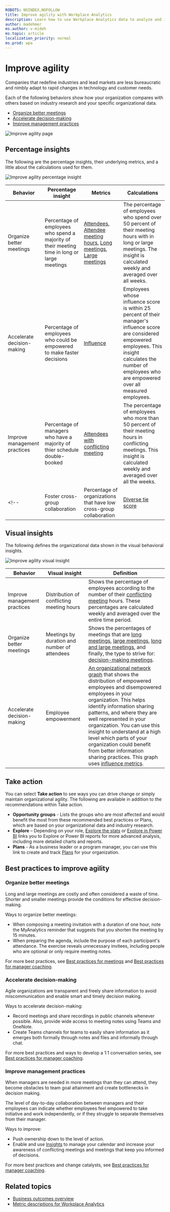 ```yaml
---
ROBOTS: NOINDEX,NOFOLLOW
title: Improve agility with Workplace Analytics
description: Learn how to use Workplace Analytics data to analyze and improve organizational agility
author: madehmer
ms.author: v-mideh
ms.topic: article
localization_priority: normal 
ms.prod: wpa
---
```


# Improve agility

Companies that redefine industries and lead markets are less bureaucratic and nimbly adapt to rapid changes in technology and customer needs.

Each of the following behaviors show how your organization compares with others based on industry research and your specific organizational data.

* [Organize better meetings](#organize-better-meetings)
* [Accelerate decision-making](#accelerate-decision-making)
* [Improve management practices](#improve-management-practices)
<!--
* [Foster cross-group collaboration](#foster-cross-group-collaboration)
-->

![Improve agility page](../images/wpa/use/agility.png)

## Percentage insights

The following are the percentage insights, their underlying metrics, and a little about the calculations used for them.

![Improve agility percentage insight](../images/wpa/use/improve-agility-percent.png)

|Behavior |Percentage insight | Metrics |Calculations |
|---------|--------|--------------------|----------------------|
|Organize better meetings |Percentage of employees who spend a majority of their meeting time in long or large meetings | [Attendees](metric-definitions.md#attendees-define), [Attendee meeting hours](metric-definitions.md#attendee-meeting-hours-define), [Long meetings](glossary.md#long-meeting-define), [Large meetings](glossary.md#large-meeting-define)| The percentage of employees who spend over 50 percent of their meeting hours with in long or large meetings. The insight is calculated weekly and averaged over all weeks.  |
|Accelerate decision-making |Percentage of employees who could be empowered to make faster decisions | [Influence](metric-definitions.md#influence-define)  |Employees whose influence score is within 25 percent of their manager's influence score are considered empowered employees. This insight calculates the number of employees who are empowered over all measured employees.  |
|Improve management practices |Percentage of managers who have a majority of thier schedule double-booked | [Attendees with conflicting meeting](metric-definitions.md#attendees-with-conflicting-meeting-define) |The percentage of employees who more than 50 percent of their meeting hours in conflicting meetings. This insight is calculated weekly and averaged over all the weeks.  |
<!--|Foster cross-group collaboration |Percentage of organizations that have low cross-group collaboration | [Diverse tie score](metric-definitions.md#diverse-tie-score-define)  |\[Calculation info\] |  -->

## Visual insights

The following defines the organizational data shown in the visual behavioral insights.

![Improve agility visual insight](../images/wpa/use/impr-agil-improv-mgmt-prac.png)

|Behavior |Visual insight | Definition |
|---------|--------|----------------------|
| Improve management practices | Distribution of conflicting meeting hours | Shows the percentage of employees according to the number of their [conflicting meeting](glossary.md#conflicting-meeting-define) hours. These percentages are calculated weekly and averaged over the entire time period.  |
| Organize better meetings | Meetings by duration and number of attendees  | Shows the percentages of meetings that are [long meetings](glossary.md#long-meeting-define), [large meetings](glossary.md#large-meeting-define), [long and large meetings](glossary.md#long-and-large-meeting-define), and finally, the type to strive for: [decision-making meetings](glossary.md#decision-making-meeting-define). |
| Accelerate decision-making | Employee empowerment | [An organizational network graph](insight-ona-measures.md) that shows the distribution of empowered employees and disempowered employees in your organization. This helps identify information sharing patterns, and where they are well represented in your organization. You can use this insight to understand at a high level which parts of your organization could benefit from better information sharing practices. This graph uses [influence metrics](metric-definitions.md#organizational-network-analysis-ona-metrics). |

<!--
| Foster cross-group collaboration | Collaboration across groups | \[Need definition\] | -->

## Take action

You can select **Take action** to see ways you can drive change or simply maintain organizational agility. The following are available in addition to the recommendations within Take action.

* **Opportunity groups** - Lists the groups who are most affected and would benefit the most from these recommended best practices or Plans, which are based on your organizational data and industry research.
* **Explore**  – Depending on your role, [Explore the stats](explore-intro.md) or [Explore in Power BI](../tutorials/power-bi-intro.md) links you to Explore or Power BI reports for more advanced analysis, including more detailed charts and reports.
* **Plans** - As a business leader or a program manager, you can use this link to create and track [Plans](../Tutorials/solutionsv2-intro.md) for your organization.

## Best practices to improve agility

### Organize better meetings

Long and large meetings are costly and often considered a waste of time. Shorter and smaller meetings provide the conditions for effective decision-making.

<!-- <check out improving meeting quality in effective-operations, do they overlap? however, the figma and spreadsheet names don't match, the spreadsheet shows "Free up capacity" which lists different stuff, so?? -->

Ways to organize better meetings:

* When composing a meeting invitation with a duration of one hour, note the MyAnalytics reminder that suggests that you  shorten the meeting by 15 minutes.
* When preparing the agenda, include the purpose of each participant's attendance. The exercise reveals unnecessary invitees, including people who are optional or only require meeting notes.	

For more best practices, see [Best practices for meetings](../tutorials/gm-meetings.md) and [Best practices for manager coaching](../tutorials/gm-coaching.md).

### Accelerate decision-making

Agile organizations are transparent and freely share information to avoid miscommunication and enable smart and timely decision making.

Ways to accelerate decision-making:

* Record meetings and share recordings in public channels whenever possible. Also, provide wide access to meeting notes using Teams and OneNote.
* Create Teams channels for teams to easily share information as it emerges both formally through notes and files and informally through chat.

For more best practices and ways to develop a 1:1 conversation series, see [Best practices for manager coaching](../tutorials/gm-coaching.md).

<!--
### Foster cross-group collaboration

Agile organizations rely on a network of highly-connected teams that actively collaborate together with a shared understanding of the collective mission.

Ways to foster cross-group collaboration:

* Build community by promoting information sharing and community building. Do this, for example, through cross-functional projects and communication about strategic topics carried out in Microsoft Teams channels.
* The MyAnalytics network dashboard shows your connections and top collaborators, and gives you suggestions on how to improve connections with your most important contacts.

For more best practices and how to create goals across teams or departments, see [Best practices for cross-group collaboration](../tutorials/gm-cgcollaboration.md).

-->

### Improve management practices

When managers are needed in more meetings than they can attend, they become obstacles to team goal attainment and create bottlenecks in decision making.

The level of day-to-day collaboration between managers and their employees can indicate whether employees feel empowered to take initiative and work independently, or if they struggle to separate themselves from their manager.

Ways to improve:

* Push ownership down to the level of action.
* Enable and use [Insights](../myanalytics/use/use-the-insights.md#prepare-for-your-meetings) to manage your calendar and increase your awareness of conflicting meetings and meetings that keep you informed of decisions.

For more best practices and change catalysts, see [Best practices for manager coaching](../tutorials/gm-coaching.md).

## Related topics

* [Business outcomes overview](insights.md)
* [Metric descriptions for Workplace Analytics](metric-definitions.md)
